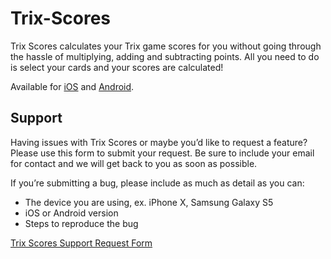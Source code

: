 # Trix-Scores

Trix Scores calculates your Trix game scores for you without going through the hassle of multiplying, adding and subtracting points. All you need to do is select your cards and your scores are calculated! 

Available for [iOS](https://itunes.apple.com/us/app/trix-scores/id379854620?mt=8) and [Android](https://play.google.com/store/apps/details?id=com.kareemdaker.trixscore&hl=en_US).

## Support

Having issues with Trix Scores or maybe you’d like to request a feature? Please use this form to submit your request. Be sure to include your email for contact and we will get back to you as soon as possible.

If you’re submitting a bug, please include as much as detail as you can:

* The device you are using, ex. iPhone X, Samsung Galaxy S5
* iOS or Android version
* Steps to reproduce the bug

[Trix Scores Support Request Form](https://gitreports.com/issue/kdaker/Trix-Scores)

